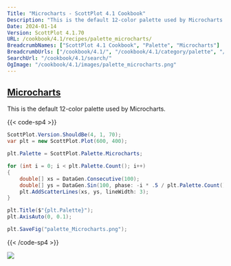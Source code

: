 ```yaml
---
Title: "Microcharts - ScottPlot 4.1 Cookbook"
Description: "This is the default 12-color palette used by Microcharts."
Date: 2024-01-14
Version: ScottPlot 4.1.70
URL: /cookbook/4.1/recipes/palette_microcharts/
BreadcrumbNames: ["ScottPlot 4.1 Cookbook", "Palette", "Microcharts"]
BreadcrumbUrls: ["/cookbook/4.1/", "/cookbook/4.1/category/palette", "/cookbook/4.1/recipes/palette_microcharts/"]
SearchUrl: "/cookbook/4.1/search/"
OgImage: "/cookbook/4.1/images/palette_microcharts.png"
---
```


<h2><a id='microcharts' href='/cookbook/4.1/recipes/palette_microcharts/'>Microcharts</a></h2>

This is the default 12-color palette used by Microcharts.

{{< code-sp4 >}}

```cs
ScottPlot.Version.ShouldBe(4, 1, 70);
var plt = new ScottPlot.Plot(600, 400);

plt.Palette = ScottPlot.Palette.Microcharts;

for (int i = 0; i < plt.Palette.Count(); i++)
{
    double[] xs = DataGen.Consecutive(100);
    double[] ys = DataGen.Sin(100, phase: -i * .5 / plt.Palette.Count());
    plt.AddScatterLines(xs, ys, lineWidth: 3);
}

plt.Title($"{plt.Palette}");
plt.AxisAuto(0, 0.1);

plt.SaveFig("palette_Microcharts.png");
```

{{< /code-sp4 >}}

<img src='../../images/palette_microcharts.png' class='d-block mx-auto my-5' />


